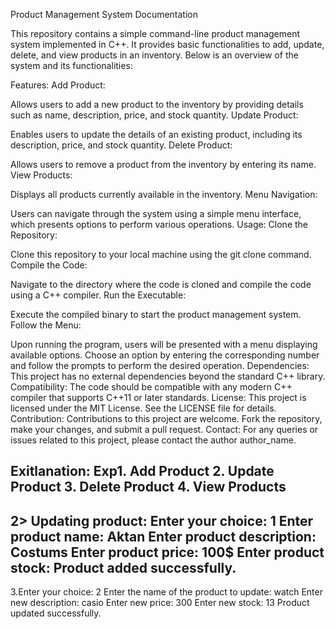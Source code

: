 Product Management System Documentation 


This repository contains a simple command-line product management system implemented in C++. It provides basic functionalities to add, update, delete, and view products in an inventory. Below is an overview of the system and its functionalities:

Features:
Add Product:

Allows users to add a new product to the inventory by providing details such as name, description, price, and stock quantity.
Update Product:

Enables users to update the details of an existing product, including its description, price, and stock quantity.
Delete Product:

Allows users to remove a product from the inventory by entering its name.
View Products:

Displays all products currently available in the inventory.
Menu Navigation:

Users can navigate through the system using a simple menu interface, which presents options to perform various operations.
Usage:
Clone the Repository:

Clone this repository to your local machine using the git clone command.
Compile the Code:

Navigate to the directory where the code is cloned and compile the code using a C++ compiler.
Run the Executable:

Execute the compiled binary to start the product management system.
Follow the Menu:

Upon running the program, users will be presented with a menu displaying available options.
Choose an option by entering the corresponding number and follow the prompts to perform the desired operation.
Dependencies:
This project has no external dependencies beyond the standard C++ library.
Compatibility:
The code should be compatible with any modern C++ compiler that supports C++11 or later standards.
License:
This project is licensed under the MIT License. See the LICENSE file for details.
Contribution:
Contributions to this project are welcome. Fork the repository, make your changes, and submit a pull request.
Contact:
For any queries or issues related to this project, please contact the author author_name.

 Exitlanation:
Exp1. Add Product
2. Update Product
3. Delete Product
4. View Products
--------------------------------------
2> Updating product:
Enter your choice: 1
Enter product name: Aktan
Enter product description: Costums
Enter product price: 100$
Enter product stock: Product added successfully.
---------------------------------------------------
3.Enter your choice: 2
Enter the name of the product to update: watch
Enter new description: casio
Enter new price: 300
Enter new stock: 13
Product updated successfully.
